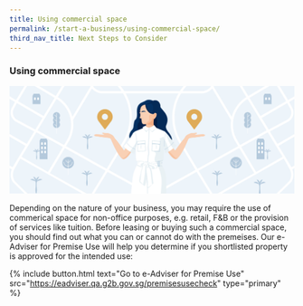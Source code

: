 ```yaml
---
title: Using commercial space
permalink: /start-a-business/using-commercial-space/
third_nav_title: Next Steps to Consider
---
```


### Using commercial space

![Choose Biz Address](/images/start/StartSJ_BusinessAddress.jpg)

Depending on the nature of your business, you may require the use of commerical space for non-office purposes, e.g. retail, F&B or the provision of services like tuition. Before leasing or buying such a commercial space, you should find out what you can or cannot do with the premeises. Our e-Adviser for Premise Use will help you determine if you shortlisted property is approved for the intended use:

{% include button.html text="Go to e-Adviser for Premise Use" src="https://eadviser.qa.g2b.gov.sg/premisesusecheck" type="primary" %}


